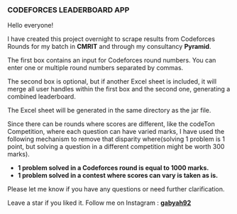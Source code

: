 ### CODEFORCES LEADERBOARD APP

Hello everyone!

I have created this project overnight to scrape results from Codeforces Rounds for my batch in **CMRIT** and through my consultancy **Pyramid**.

The first box contains an input for Codeforces round numbers. You can enter one or multiple round numbers separated by commas.

The second box is optional, but if another Excel sheet is included, it will merge all user handles within the first box and the second one, generating a combined leaderboard.

The Excel sheet will be generated in the same directory as the jar file.

Since there can be rounds where scores are different, like the codeTon Competition, where each question can have varied marks, I have used the following mechanism to remove that disparity where(solving 1 problem is 1 point, but solving a question in a different competition might be worth 300 marks).

- **1 problem solved in a Codeforces round is equal to 1000 marks.**
- **1 problem solved in a contest where scores can vary is taken as is.**

Please let me know if you have any questions or need further clarification.

Leave a star if you liked it. Follow me on Instagram : **[gabyah92](instagram.com/gabyah92)**
